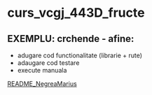 # curs_vcgj_443D_fructe

## EXEMPLU: crchende - afine: 
- adugare cod functionalitate (librarie + rute)
- adaugare cod testare
- execute manuala

[README_NegreaMarius](./README_NegreaMarius.md)
